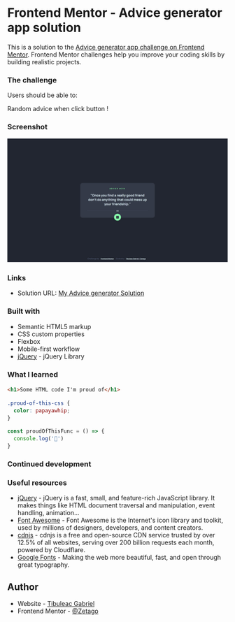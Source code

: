 
# Frontend Mentor - Advice generator app solution

This is a solution to the [Advice generator app challenge on Frontend Mentor](https://www.frontendmentor.io/challenges/advice-generator-app-QdUG-13db). Frontend Mentor challenges help you improve your coding skills by building realistic projects.


### The challenge

Users should be able to:

Random advice when click button !

### Screenshot

![](images/advice_screenshot.jpg)

### Links

- Solution URL: [My Advice generator Solution](https://www.gt-dev.net/challenge/advice-generator/)

### Built with

- Semantic HTML5 markup
- CSS custom properties
- Flexbox
- Mobile-first workflow
- [jQuery](https://jquery.com/) - jQuery Library


### What I learned

```html
<h1>Some HTML code I'm proud of</h1>
```
```css
.proud-of-this-css {
  color: papayawhip;
}
```
```js
const proudOfThisFunc = () => {
  console.log('🎉')
}
```

### Continued development

### Useful resources

- [jQuery](https://www.jquery.com) - jQuery is a fast, small, and feature-rich JavaScript library. It makes things like HTML document traversal and manipulation, event handling, animation...
- [Font Awesome](https://fontawesome.com/) - Font Awesome is the Internet's icon library and toolkit, used by millions of designers, developers, and content creators.
- [cdnjs](https://cdnjs.com/) - cdnjs is a free and open-source CDN service trusted by over 12.5% of all websites, serving over 200 billion requests each month, powered by Cloudflare.
- [Google Fonts](https://fonts.google.com/) - Making the web more beautiful, fast, and open through great typography.

## Author

- Website - [Tibuleac Gabriel](https://www.gt-dev.net/)
- Frontend Mentor - [@Zetago](https://www.frontendmentor.io/profile/Zetago)



